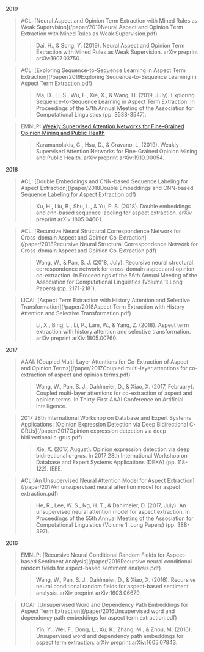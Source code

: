 2019  

> ACL: [Neural Aspect and Opinion Term Extraction with Mined Rules as Weak Supervision](/paper/2019Neural Aspect and Opinion Term Extraction with Mined Rules as Weak Supervision.pdf)        
>> Dai, H., & Song, Y. (2019). Neural Aspect and Opinion Term Extraction with Mined Rules as Weak Supervision. arXiv preprint arXiv:1907.03750.  

>  ACL: [Exploring Sequence-to-Sequence Learning in Aspect Term Extraction](/paper/2019Exploring Sequence-to-Sequence Learning in Aspect Term Extraction.pdf)      
>>   Ma, D., Li, S., Wu, F., Xie, X., & Wang, H. (2019, July). Exploring Sequence-to-Sequence Learning in Aspect Term Extraction. In Proceedings of the 57th Annual Meeting of the Association for Computational Linguistics (pp. 3538-3547).

> EMNLP: [Weakly Supervised Attention Networks for Fine-Grained Opinion Mining and Public Health](/paper/2019WeaklySupervisedAttentionNetworksforFineGrainedOpinionMiningandPublicHealth.pdf)    
>>   Karamanolakis, G., Hsu, D., & Gravano, L. (2019). Weakly Supervised Attention Networks for Fine-Grained Opinion Mining and Public Health. arXiv preprint arXiv:1910.00054.  

2018  

> ACL: [Double Embeddings and CNN-based Sequence Labeling for Aspect Extraction](/paper/2018Double Embeddings and CNN-based Sequence Labeling for Aspect Extraction.pdf)  
>>   Xu, H., Liu, B., Shu, L., & Yu, P. S. (2018). Double embeddings and cnn-based sequence labeling for aspect extraction. arXiv preprint arXiv:1805.04601.  

> ACL: [Recursive Neural Structural Correspondence Network for Cross-domain Aspect and Opinion Co-Extraction](/paper/2018Recursive Neural Structural Correspondence Network for Cross-domain Aspect and Opinion Co-Extraction.pdf)  
>>   Wang, W., & Pan, S. J. (2018, July). Recursive neural structural correspondence network for cross-domain aspect and opinion co-extraction. In Proceedings of the 56th Annual Meeting of the Association for Computational Linguistics (Volume 1: Long Papers) (pp. 2171-2181).  

> IJCAI: [Aspect Term Extraction with History Attention and Selective Transformation](/paper/2018Aspect Term Extraction with History Attention and Selective Transformation.pdf)  
>>   Li, X., Bing, L., Li, P., Lam, W., & Yang, Z. (2018). Aspect term extraction with history attention and selective transformation. arXiv preprint arXiv:1805.00760. 

2017 

> AAAI: [Coupled Multi-Layer Attentions for Co-Extraction of Aspect and Opinion Terms](/paper/2017Coupled multi-layer attentions for co-extraction of aspect and opinion terms.pdf)  
>>   Wang, W., Pan, S. J., Dahlmeier, D., & Xiao, X. (2017, February). Coupled multi-layer attentions for co-extraction of aspect and opinion terms. In Thirty-First AAAI Conference on Artificial Intelligence.  

> 2017 28th International Workshop on Database and Expert Systems Applications: [Opinion Expression Detection via Deep Bidirectional C-GRUs](/paper/2017Opinion expression detection via deep bidirectional c-grus.pdf)  
>>   Xie, X. (2017, August). Opinion expression detection via deep bidirectional c-grus. In 2017 28th International Workshop on Database and Expert Systems Applications (DEXA) (pp. 118-122). IEEE.  

> ACL:[An Unsupervised Neural Attention Model for Aspect Extraction](/paper/2017An unsupervised neural attention model for aspect extraction.pdf)  
>>  He, R., Lee, W. S., Ng, H. T., & Dahlmeier, D. (2017, July). An unsupervised neural attention model for aspect extraction. In Proceedings of the 55th Annual Meeting of the Association for Computational Linguistics (Volume 1: Long Papers) (pp. 388-397).

2016 

> EMNLP: [Recursive Neural Conditional Random Fields for Aspect-based Sentiment Analysis](/paper/2016Recursive neural conditional random fields for aspect-based sentiment analysis.pdf)  
>>   Wang, W., Pan, S. J., Dahlmeier, D., & Xiao, X. (2016). Recursive neural conditional random fields for aspect-based sentiment analysis. arXiv preprint arXiv:1603.06679.  

> IJCAI: [Unsupervised Word and Dependency Path Embeddings for Aspect Term Extraction](/paper/2016Unsupervised word and dependency path embeddings for aspect term extraction.pdf)  
>>  Yin, Y., Wei, F., Dong, L., Xu, K., Zhang, M., & Zhou, M. (2016). Unsupervised word and dependency path embeddings for aspect term extraction. arXiv preprint arXiv:1605.07843.  



